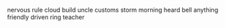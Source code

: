 nervous rule cloud build uncle customs storm morning heard bell anything friendly driven ring teacher